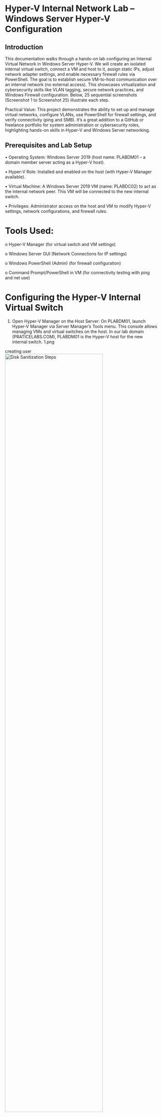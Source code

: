 ### <h1>Hyper-V Internal Network Lab – Windows Server Hyper-V Configuration

### <h2>Introduction
This documentation walks through a hands-on lab configuring an Internal Virtual Network in Windows Server Hyper-V. We will create an isolated internal virtual switch, connect a VM and host to it, assign static IPs, adjust network adapter settings, and enable necessary firewall rules via PowerShell. The goal is to establish secure VM-to-host communication over an internal network (no external access). This showcases virtualization and cybersecurity skills like VLAN tagging, secure network practices, and Windows Firewall configuration. Below, 25 sequential screenshots (Screenshot 1 to Screenshot 25) illustrate each step.

Practical Value: This project demonstrates the ability to set up and manage virtual networks, configure VLANs, use PowerShell for firewall settings, and verify connectivity (ping and SMB). It’s a great addition to a GitHub or freelance portfolio for system administration or cybersecurity roles, highlighting hands-on skills in Hyper-V and Windows Server networking.

## Prerequisites and Lab Setup
•	Operating System: Windows Server 2019 (host name: PLABDM01 – a domain member server acting as a Hyper-V host).

•	Hyper-V Role: Installed and enabled on the host (with Hyper-V Manager available).

•	Virtual Machine: A Windows Server 2019 VM (name: PLABDC02) to act as the internal network peer. This VM will be connected to the new internal switch.

•	Privileges: Administrator access on the host and VM to modify Hyper-V settings, network configurations, and firewall rules.

# Tools Used:

o	Hyper-V Manager (for virtual switch and VM settings)

o	Windows Server GUI (Network Connections for IP settings)

o	Windows PowerShell (Admin) (for firewall configuration)

o	Command Prompt/PowerShell in VM (for connectivity testing with ping and net use)

# Configuring the Hyper-V Internal Virtual Switch

1.	Open Hyper-V Manager on the Host Server: On PLABDM01, launch Hyper-V Manager via Server Manager’s Tools menu. This console allows managing VMs and virtual switches on the host. In our lab domain (PRATICELABS.COM), PLABDM01 is the Hyper-V host for the new internal switch.
   1.png
 <p align=:center">
 creating user <br/>
 <img src="https://imgur.com/a/0Eroa0s" height="80%" width="80%" alt="Disk Sanitization Steps"/>
 <br />
 <br />





---

## Table of Contents

- [About](#about)
- [Projects](#projects)
- [Threat Detection](#threat-detection)
- [Incident Response](#incident-response)
 -[Vulnerability Assessment](#vulnerability-assessment)
- [Tools and Scripts](#tools-and-scripts)
- [Resources](#resources)
- [Contributing](#contributing)
- [License](#license)

---

## About

Motivated Cybersecurity Graduate | Entry-Level Cybersecurity Analyst | Skilled in Network Security, Threat Detection, & Incident Response | Passionate About Safeguarding Data Integrity & Combating Evolving Threats.

- Threat detection and analysis
- Incident response and mitigation
- Network security and monitoring
- Vulnerability assessments
- Security automation and scripting

It is intended to highlight both practical skills and a strong understanding of cybersecurity concepts.

---

## Skills

### Threat Detection
- **Malware Analysis Toolkit**: A Python-based tool for analyzing malware samples and identifying potential threats. 
  [View Project](./projects/malware-analysis)
- **SIEM Rule Set**: A custom rule set designed for Splunk to identify anomalous behaviors in network traffic.
  [View Project](./projects/siem-rules)

### Incident Response
- **Phishing Email Analysis**: A framework for analyzing and responding to phishing email attacks.
  [View Project](./projects/phishing-response)
- **Forensics Investigation Report**: A detailed investigation of a compromised system using forensic tools.
  [View Project](./projects/forensic-report)

### Vulnerability Assessment
- **Web Application Security Assessment**: A comprehensive report on the vulnerabilities found in a sample web application.
  [View Project](./projects/web-security-assessment)
- **Network Vulnerability Scan**: A scanning project using tools like Nessus and OpenVAS.
  [View Project](./projects/network-scan)

---

## Tools and Scripts

- **Automated Log Parser**: A Python script to parse and analyze log files for suspicious activities.
  [View Script](./tools/log-parser)
- **Firewall Configuration Checker**: A Bash script for validating firewall rules against security policies.
  [View Script](./tools/firewall-checker)

---

## Resources

- **Learning Materials**: Links to recommended books, courses, and articles on cybersecurity.
  [View Resources](./resources/learning-materials.md)
- **Cybersecurity Standards**: Documentation and guidelines on industry standards such as NIST, ISO 27001, and CIS.
  [View Resources](./resources/standards.md)

---

## Contributing

Contributions are welcome! If you have suggestions, bug reports, or would like to add your own projects to this repository, please submit a pull request or open an issue.

---

## License

This repository is licensed under the [MIT License](./LICENSE). Feel free to use and modify the content as needed.
